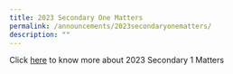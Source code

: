 ```yaml
---
title: 2023 Secondary One Matters
permalink: /announcements/2023secondaryonematters/
description: ""
---
```

Click [here](https://sites.google.com/moe.edu.sg/2023-northvista-sec-1/information-updates?authuser=0) to know more about 2023 Secondary 1 Matters